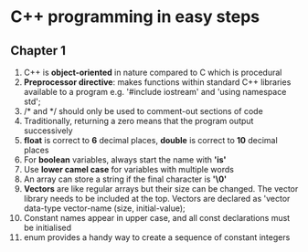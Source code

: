 # C++ programming in easy steps

## Chapter 1
1. C++ is **object-oriented** in nature compared to C which is procedural
2. **Preprocessor directive**: makes functions within standard C++ libraries available to a program e.g. '#include iostream' and 'using namespace std'; 
3. /* and */ should only be used to comment-out sections of code
4. Traditionally, returning a zero means that the program output successively
5. **float** is correct to **6** decimal places, **double** is correct to **10** decimal places
6. For **boolean** variables, always start the name with **'is'**
7. Use **lower camel case** for variables with multiple words
8. An array can store a string if the final character is **'\0'**
9. **Vectors** are like regular arrays but their size can be changed. The vector library needs to be included at the top. Vectors are declared as 'vector data-type vector-name (size, initial-value);
10. Constant names appear in upper case, and all const declarations must be initialised
11. enum provides a handy way to create a sequence of constant integers 
  
  
